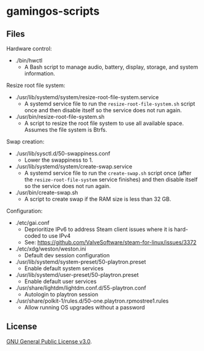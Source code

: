 # gamingos-scripts

## Files

Hardware control:

- ./bin/hwctl
    - A Bash script to manage audio, battery, display, storage, and system information.

Resize root file system:

- ./usr/lib/systemd/system/resize-root-file-system.service
    - A systemd service file to run the `resize-root-file-system.sh` script once and then disable itself so the service does not run again.
- ./usr/bin/resize-root-file-system.sh
    - A script to resize the root file system to use all available space. Assumes the file system is Btrfs.

Swap creation:

- ./usr/lib/sysctl.d/50-swappiness.conf
    - Lower the swappiness to 1.
- ./usr/lib/systemd/system/create-swap.service
    - A systemd service file to run the `create-swap.sh` script once (after the `resize-root-file-system` service finishes) and then disable itself so the service does not run again.
- ./usr/bin/create-swap.sh
    - A script to create swap if the RAM size is less than 32 GB.

Configuration:

- ./etc/gai.conf
    - Deprioritize IPv6 to address Steam client issues where it is hard-coded to use IPv4
    - See: https://github.com/ValveSoftware/steam-for-linux/issues/3372
- ./etc/xdg/weston/weston.ini
    - Default dev session configuration
- ./usr/lib/systemd/system-preset/50-playtron.preset
    - Enable default system services
- ./usr/lib/systemd/user-preset/50-playtron.preset
    - Enable default user services
- ./usr/share/lightdm/lightdm.conf.d/55-playtron.conf
    - Autologin to playtron session
- ./usr/share/polkit-1/rules.d/50-one.playtron.rpmostree1.rules
    - Allow running OS upgrades without a password

## License

[GNU General Public License v3.0](LICENSE).
